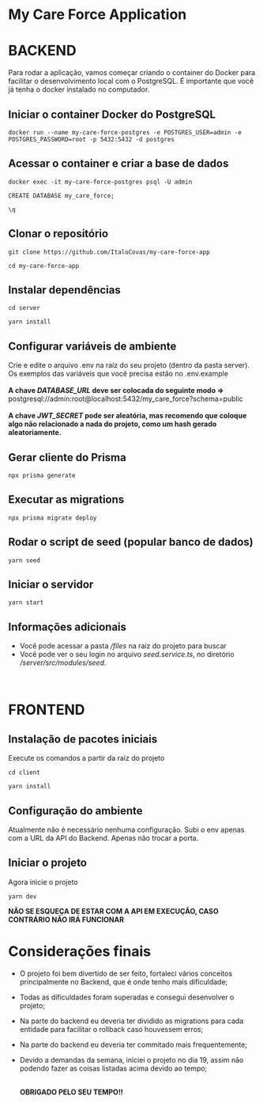 # My Care Force Application

# BACKEND

Para rodar a aplicação, vamos começar criando o container do Docker para facilitar o desenvolvimento local com o PostgreSQL.
É importante que você já tenha o docker instalado no computador.

## Iniciar o container Docker do PostgreSQL
````
docker run --name my-care-force-postgres -e POSTGRES_USER=admin -e POSTGRES_PASSWORD=root -p 5432:5432 -d postgres
````

## Acessar o container e criar a base de dados
````
docker exec -it my-care-force-postgres psql -U admin
````
````
CREATE DATABASE my_care_force;
````
````
\q
````

## Clonar o repositório
````
git clone https://github.com/ItaloCovas/my-care-force-app
````
````
cd my-care-force-app
````

## Instalar dependências
````
cd server
````
````
yarn install
````

## Configurar variáveis de ambiente
Crie e edite o arquivo .env na raíz do seu projeto (dentro da pasta server). <br/>
Os exemplos das variáveis que você precisa estão no .env.example <br/> <br/>
**A chave *DATABASE_URL* deve ser colocada do seguinte modo =>** postgresql://admin:root@localhost:5432/my_care_force?schema=public  <br/> <br/>
**A chave *JWT_SECRET* pode ser aleatória, mas recomendo que coloque algo não relacionado a nada do projeto, como um hash gerado aleatoriamente.** <br/>

## Gerar cliente do Prisma
````
npx prisma generate
````

## Executar as migrations
````
npx prisma migrate deploy
````

## Rodar o script de seed (popular banco de dados)
````
yarn seed
````

## Iniciar o servidor
````
yarn start
````

## Informações adicionais
- Você pode acessar a pasta */files* na raíz do projeto para buscar 
- Você pode ver o seu login no arquivo *seed.service.ts*, no diretório */server/src/modules/seed*.
<br/>

# FRONTEND

## Instalação de pacotes iniciais 
Execute os comandos a partir da raíz do projeto
````
cd client
````
````
yarn install
````

## Configuração do ambiente
Atualmente não é necessário nenhuma configuração. Subi o env apenas com a URL da API do Backend. Apenas não trocar a porta.

## Iniciar o projeto
Agora inicie o projeto
````
yarn dev
````

**NÃO SE ESQUEÇA DE ESTAR COM A API EM EXECUÇÃO, CASO CONTRÁRIO NÃO IRÁ FUNCIONAR**

# Considerações finais

- O projeto foi bem divertido de ser feito, fortaleci vários conceitos principalmente no Backend, que é onde tenho mais dificuldade;
- Todas as dificuldades foram superadas e consegui desenvolver o projeto;
- Na parte do backend eu deveria ter dividido as migrations para cada entidade para facilitar o rollback caso houvessem erros;
- Na parte do backend eu deveria ter commitado mais frequentemente;
- Devido a demandas da semana, iniciei o projeto no dia 19, assim não podendo fazer as coisas listadas acima devido ao tempo;
  <br/> </br>

  **OBRIGADO PELO SEU TEMPO!!**


